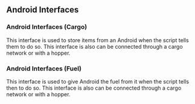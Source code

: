 ## Android Interfaces

### Android Interfaces (Cargo)

This interface is used to store items from an Android when the script tells them to do so.
This interface is also can be connected through a cargo network or with a hopper.

### Android Interfaces (Fuel)

This interface is used to give Android the fuel from it when the script tells then to do so.
This interface is also can be connected through a cargo network or with a hopper.
